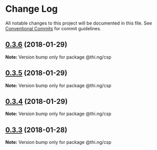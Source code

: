 # Change Log

All notable changes to this project will be documented in this file.
See [Conventional Commits](https://conventionalcommits.org) for commit guidelines.

<a name="0.3.6"></a>
## [0.3.6](https://github.com/thi-ng/umbrella/compare/@thi.ng/csp@0.3.5...@thi.ng/csp@0.3.6) (2018-01-29)




**Note:** Version bump only for package @thi.ng/csp

<a name="0.3.5"></a>
## [0.3.5](https://github.com/thi-ng/umbrella/compare/@thi.ng/csp@0.3.4...@thi.ng/csp@0.3.5) (2018-01-29)




**Note:** Version bump only for package @thi.ng/csp

<a name="0.3.4"></a>
## [0.3.4](https://github.com/thi-ng/umbrella/compare/@thi.ng/csp@0.3.3...@thi.ng/csp@0.3.4) (2018-01-29)




**Note:** Version bump only for package @thi.ng/csp

<a name="0.3.3"></a>
## [0.3.3](https://github.com/thi-ng/umbrella/compare/@thi.ng/csp@0.3.2...@thi.ng/csp@0.3.3) (2018-01-28)




**Note:** Version bump only for package @thi.ng/csp
